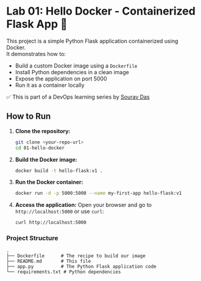 # Lab 01: Hello Docker - Containerized Flask App 🐳

This project is a simple Python Flask application containerized using Docker.  
It demonstrates how to:
- Build a custom Docker image using a `Dockerfile`
- Install Python dependencies in a clean image
- Expose the application on port 5000
- Run it as a container locally

✅ This is part of a DevOps learning series by [Sourav Das](https://github.com/SouravDasHriday)

## How to Run

1.  **Clone the repository:**
    ```bash
    git clone <your-repo-url>
    cd 01-hello-docker
    ```

2.  **Build the Docker image:**
    ```bash
    docker build -t hello-flask:v1 .
    ```

3.  **Run the Docker container:**
    ```bash
    docker run -d -p 5000:5000 --name my-first-app hello-flask:v1
    ```

4.  **Access the application:**
    Open your browser and go to `http://localhost:5000` or use `curl`:
    ```bash
    curl http://localhost:5000
    ```

### Project Structure

```
.
├── Dockerfile      # The recipe to build our image
├── README.md       # This file
├── app.py          # The Python Flask application code
└── requirements.txt # Python dependencies
```
